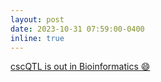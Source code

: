 ```yaml
---
layout: post
date: 2023-10-31 07:59:00-0400
inline: true
---
```


<a href="https://doi.org/10.1093/bioinformatics/btad667"> cscQTL is out in Bioinformatics :smile:</a>